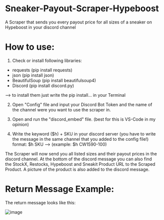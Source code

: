 # Sneaker-Payout-Scraper-Hypeboost
A Scraper that sends you every payout price for all sizes of a sneaker on Hypeboost in your discord channel

# How to use:

1. Check or install following libraries:

+ requests (pip install requests)
+ json (pip install json)
+ BeautifulSoup (pip install beautifulsoup4)
+ Discord (pip install discord.py)

--> to install them just write the pip install... in your Terminal


2. Open "Config" file and input your Discord Bot Token and the name of the channel were you want to use the scraper in.


3. Open and run the "discord_embed" file. (best for this is VS-Code in my opinion)

4. Write the keyword ($h) + SKU in your discord server (you have to write the message in the same channel that you added to the config file!)
   format: $h SKU --> (example: $h CW1590-100)


The Scraper will now send you all listed sizes and their payout prices in the discord channel.
At the bottom of the discord message you can also find the StockX, Restocks, Hypeboost and Sneakit Product URL to the Scraped Product.
A picture of the product is also added to the discord message.


# Return Message Example:
The return message looks like this:


![image](https://user-images.githubusercontent.com/103487648/224119982-919a8217-f657-4254-8b2c-a506b7f430b8.png)
